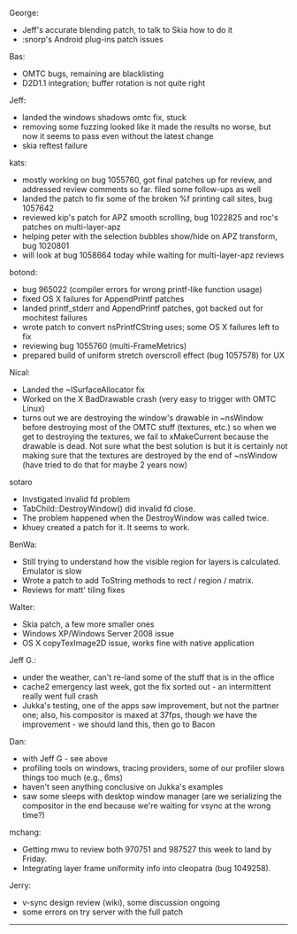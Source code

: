 George:
* Jeff's accurate blending patch, to talk to Skia how to do it
* :snorp's Android plug-ins patch issues

Bas:
* OMTC bugs, remaining are blacklisting
* D2D1.1 integration; buffer rotation is not quite right

Jeff:
* landed the windows shadows omtc fix, stuck
* removing some fuzzing looked like it made the results no worse, but now it seems to pass even without the latest change
* skia reftest failure

kats:
* mostly working on bug 1055760, got final patches up for review, and addressed review comments so far. filed some follow-ups as well
* landed the patch to fix some of the broken %f printing call sites, bug 1057642
* reviewed kip's patch for APZ smooth scrolling, bug 1022825 and roc's patches on multi-layer-apz
* helping peter with the selection bubbles show/hide on APZ transform, bug 1020801
* will look at bug 1058664 today while waiting for multi-layer-apz reviews

botond:
* bug 965022 (compiler errors for wrong printf-like function usage)
* fixed OS X failures for AppendPrintf patches
* landed printf_stderr and AppendPrintf patches, got backed out for mochitest failures
* wrote patch to convert nsPrintfCString uses; some OS X failures left to fix
* reviewing bug 1055760 (multi-FrameMetrics)
* prepared build of uniform stretch overscroll effect (bug 1057578) for UX

Nical:
* Landed the ~ISurfaceAllocator fix
* Worked on the X BadDrawable crash (very easy to trigger with OMTC Linux)
* turns out we are destroying the window's drawable in ~nsWindow before destroying most of the OMTC stuff (textures, etc.) so when we get to destroying the textures, we fail to xMakeCurrent because the drawable is dead. Not sure what the best solution is but it is certainly not making sure that the textures are destroyed by the end of ~nsWindow (have tried to do that for maybe 2 years now)

sotaro
* Invstigated invalid fd problem
* TabChild::DestroyWindow() did invalid fd close.
* The problem happened when the DestroyWindow was called twice.
* khuey created a patch for it. It seems to work.

BenWa:
* Still trying to understand how the visible region for layers is calculated. Emulator is slow
* Wrote a patch to add ToString methods to rect / region / matrix.
* Reviews for matt' tiling fixes

Walter:
* Skia patch, a few more smaller ones
* Windows XP/Windows Server 2008 issue
* OS X copyTexImage2D issue, works fine with native application

Jeff G.:
* under the weather, can't re-land some of the stuff that is in the office
* cache2 emergency last week, got the fix sorted out - an intermittent really went full crash
* Jukka's testing, one of the apps saw improvement, but not the partner one; also, his compositor is maxed at 37fps, though we have the improvement - we should land this, then go to Bacon

Dan:
* with Jeff G - see above
* profiling tools on windows, tracing providers, some of our profiler slows things too much (e.g., 6ms)
* haven't seen anything conclusive on Jukka's examples
* saw some sleeps with desktop window manager (are we serializing the compositor in the end because we're waiting for vsync at the wrong time?)

mchang:
* Getting mwu to review both 970751 and 987527 this week to land by Friday.
* Integrating layer frame uniformity info into cleopatra (bug 1049258).

Jerry:
* v-sync design review (wiki), some discussion ongoing
* some errors on try server with the full patch

________________


